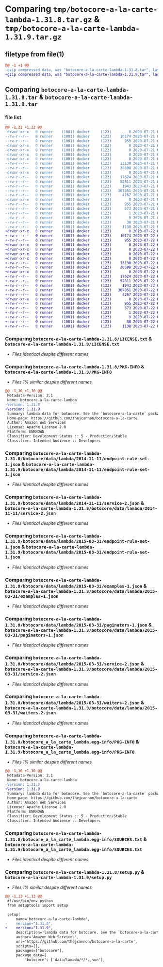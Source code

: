 # Comparing `tmp/botocore-a-la-carte-lambda-1.31.8.tar.gz` & `tmp/botocore-a-la-carte-lambda-1.31.9.tar.gz`

## filetype from file(1)

```diff
@@ -1 +1 @@
-gzip compressed data, was "botocore-a-la-carte-lambda-1.31.8.tar", last modified: Fri Jul 21 01:21:38 2023, max compression
+gzip compressed data, was "botocore-a-la-carte-lambda-1.31.9.tar", last modified: Sat Jul 22 01:20:39 2023, max compression
```

## Comparing `botocore-a-la-carte-lambda-1.31.8.tar` & `botocore-a-la-carte-lambda-1.31.9.tar`

### file list

```diff
@@ -1,22 +1,22 @@
-drwxr-xr-x   0 runner    (1001) docker     (123)        0 2023-07-21 01:21:38.131230 botocore-a-la-carte-lambda-1.31.8/
--rw-r--r--   0 runner    (1001) docker     (123)    10174 2023-07-21 01:21:37.000000 botocore-a-la-carte-lambda-1.31.8/LICENSE.txt
--rw-r--r--   0 runner    (1001) docker     (123)      955 2023-07-21 01:21:38.131230 botocore-a-la-carte-lambda-1.31.8/PKG-INFO
-drwxr-xr-x   0 runner    (1001) docker     (123)        0 2023-07-21 01:21:38.127230 botocore-a-la-carte-lambda-1.31.8/botocore/
-drwxr-xr-x   0 runner    (1001) docker     (123)        0 2023-07-21 01:21:38.127230 botocore-a-la-carte-lambda-1.31.8/botocore/data/
-drwxr-xr-x   0 runner    (1001) docker     (123)        0 2023-07-21 01:21:38.127230 botocore-a-la-carte-lambda-1.31.8/botocore/data/lambda/
-drwxr-xr-x   0 runner    (1001) docker     (123)        0 2023-07-21 01:21:38.127230 botocore-a-la-carte-lambda-1.31.8/botocore/data/lambda/2014-11-11/
--rw-r--r--   0 runner    (1001) docker     (123)    13130 2023-07-21 01:21:06.000000 botocore-a-la-carte-lambda-1.31.8/botocore/data/lambda/2014-11-11/endpoint-rule-set-1.json
--rw-r--r--   0 runner    (1001) docker     (123)    38698 2023-07-21 01:21:06.000000 botocore-a-la-carte-lambda-1.31.8/botocore/data/lambda/2014-11-11/service-2.json
-drwxr-xr-x   0 runner    (1001) docker     (123)        0 2023-07-21 01:21:38.131230 botocore-a-la-carte-lambda-1.31.8/botocore/data/lambda/2015-03-31/
--rw-r--r--   0 runner    (1001) docker     (123)    17624 2023-07-21 01:21:06.000000 botocore-a-la-carte-lambda-1.31.8/botocore/data/lambda/2015-03-31/endpoint-rule-set-1.json
--rw-r--r--   0 runner    (1001) docker     (123)    52811 2023-07-21 01:21:06.000000 botocore-a-la-carte-lambda-1.31.8/botocore/data/lambda/2015-03-31/examples-1.json
--rw-r--r--   0 runner    (1001) docker     (123)     1943 2023-07-21 01:21:06.000000 botocore-a-la-carte-lambda-1.31.8/botocore/data/lambda/2015-03-31/paginators-1.json
--rw-r--r--   0 runner    (1001) docker     (123)   307851 2023-07-21 01:21:06.000000 botocore-a-la-carte-lambda-1.31.8/botocore/data/lambda/2015-03-31/service-2.json
--rw-r--r--   0 runner    (1001) docker     (123)     4267 2023-07-21 01:21:06.000000 botocore-a-la-carte-lambda-1.31.8/botocore/data/lambda/2015-03-31/waiters-2.json
-drwxr-xr-x   0 runner    (1001) docker     (123)        0 2023-07-21 01:21:38.131230 botocore-a-la-carte-lambda-1.31.8/botocore_a_la_carte_lambda.egg-info/
--rw-r--r--   0 runner    (1001) docker     (123)      955 2023-07-21 01:21:38.000000 botocore-a-la-carte-lambda-1.31.8/botocore_a_la_carte_lambda.egg-info/PKG-INFO
--rw-r--r--   0 runner    (1001) docker     (123)      573 2023-07-21 01:21:38.000000 botocore-a-la-carte-lambda-1.31.8/botocore_a_la_carte_lambda.egg-info/SOURCES.txt
--rw-r--r--   0 runner    (1001) docker     (123)        1 2023-07-21 01:21:38.000000 botocore-a-la-carte-lambda-1.31.8/botocore_a_la_carte_lambda.egg-info/dependency_links.txt
--rw-r--r--   0 runner    (1001) docker     (123)        9 2023-07-21 01:21:38.000000 botocore-a-la-carte-lambda-1.31.8/botocore_a_la_carte_lambda.egg-info/top_level.txt
--rw-r--r--   0 runner    (1001) docker     (123)       38 2023-07-21 01:21:38.131230 botocore-a-la-carte-lambda-1.31.8/setup.cfg
--rw-r--r--   0 runner    (1001) docker     (123)     1138 2023-07-21 01:21:37.000000 botocore-a-la-carte-lambda-1.31.8/setup.py
+drwxr-xr-x   0 runner    (1001) docker     (123)        0 2023-07-22 01:20:39.993150 botocore-a-la-carte-lambda-1.31.9/
+-rw-r--r--   0 runner    (1001) docker     (123)    10174 2023-07-22 01:20:39.000000 botocore-a-la-carte-lambda-1.31.9/LICENSE.txt
+-rw-r--r--   0 runner    (1001) docker     (123)      955 2023-07-22 01:20:39.993150 botocore-a-la-carte-lambda-1.31.9/PKG-INFO
+drwxr-xr-x   0 runner    (1001) docker     (123)        0 2023-07-22 01:20:39.989150 botocore-a-la-carte-lambda-1.31.9/botocore/
+drwxr-xr-x   0 runner    (1001) docker     (123)        0 2023-07-22 01:20:39.989150 botocore-a-la-carte-lambda-1.31.9/botocore/data/
+drwxr-xr-x   0 runner    (1001) docker     (123)        0 2023-07-22 01:20:39.989150 botocore-a-la-carte-lambda-1.31.9/botocore/data/lambda/
+drwxr-xr-x   0 runner    (1001) docker     (123)        0 2023-07-22 01:20:39.989150 botocore-a-la-carte-lambda-1.31.9/botocore/data/lambda/2014-11-11/
+-rw-r--r--   0 runner    (1001) docker     (123)    13130 2023-07-22 01:20:09.000000 botocore-a-la-carte-lambda-1.31.9/botocore/data/lambda/2014-11-11/endpoint-rule-set-1.json
+-rw-r--r--   0 runner    (1001) docker     (123)    38698 2023-07-22 01:20:09.000000 botocore-a-la-carte-lambda-1.31.9/botocore/data/lambda/2014-11-11/service-2.json
+drwxr-xr-x   0 runner    (1001) docker     (123)        0 2023-07-22 01:20:39.989150 botocore-a-la-carte-lambda-1.31.9/botocore/data/lambda/2015-03-31/
+-rw-r--r--   0 runner    (1001) docker     (123)    17624 2023-07-22 01:20:09.000000 botocore-a-la-carte-lambda-1.31.9/botocore/data/lambda/2015-03-31/endpoint-rule-set-1.json
+-rw-r--r--   0 runner    (1001) docker     (123)    52811 2023-07-22 01:20:09.000000 botocore-a-la-carte-lambda-1.31.9/botocore/data/lambda/2015-03-31/examples-1.json
+-rw-r--r--   0 runner    (1001) docker     (123)     1943 2023-07-22 01:20:09.000000 botocore-a-la-carte-lambda-1.31.9/botocore/data/lambda/2015-03-31/paginators-1.json
+-rw-r--r--   0 runner    (1001) docker     (123)   307851 2023-07-22 01:20:09.000000 botocore-a-la-carte-lambda-1.31.9/botocore/data/lambda/2015-03-31/service-2.json
+-rw-r--r--   0 runner    (1001) docker     (123)     4267 2023-07-22 01:20:09.000000 botocore-a-la-carte-lambda-1.31.9/botocore/data/lambda/2015-03-31/waiters-2.json
+drwxr-xr-x   0 runner    (1001) docker     (123)        0 2023-07-22 01:20:39.993150 botocore-a-la-carte-lambda-1.31.9/botocore_a_la_carte_lambda.egg-info/
+-rw-r--r--   0 runner    (1001) docker     (123)      955 2023-07-22 01:20:39.000000 botocore-a-la-carte-lambda-1.31.9/botocore_a_la_carte_lambda.egg-info/PKG-INFO
+-rw-r--r--   0 runner    (1001) docker     (123)      573 2023-07-22 01:20:39.000000 botocore-a-la-carte-lambda-1.31.9/botocore_a_la_carte_lambda.egg-info/SOURCES.txt
+-rw-r--r--   0 runner    (1001) docker     (123)        1 2023-07-22 01:20:39.000000 botocore-a-la-carte-lambda-1.31.9/botocore_a_la_carte_lambda.egg-info/dependency_links.txt
+-rw-r--r--   0 runner    (1001) docker     (123)        9 2023-07-22 01:20:39.000000 botocore-a-la-carte-lambda-1.31.9/botocore_a_la_carte_lambda.egg-info/top_level.txt
+-rw-r--r--   0 runner    (1001) docker     (123)       38 2023-07-22 01:20:39.993150 botocore-a-la-carte-lambda-1.31.9/setup.cfg
+-rw-r--r--   0 runner    (1001) docker     (123)     1138 2023-07-22 01:20:39.000000 botocore-a-la-carte-lambda-1.31.9/setup.py
```

### Comparing `botocore-a-la-carte-lambda-1.31.8/LICENSE.txt` & `botocore-a-la-carte-lambda-1.31.9/LICENSE.txt`

 * *Files identical despite different names*

### Comparing `botocore-a-la-carte-lambda-1.31.8/PKG-INFO` & `botocore-a-la-carte-lambda-1.31.9/PKG-INFO`

 * *Files 1% similar despite different names*

```diff
@@ -1,10 +1,10 @@
 Metadata-Version: 2.1
 Name: botocore-a-la-carte-lambda
-Version: 1.31.8
+Version: 1.31.9
 Summary: lambda data for botocore. See the `botocore-a-la-carte` package for more info.
 Home-page: https://github.com/thejcannon/botocore-a-la-carte
 Author: Amazon Web Services
 License: Apache License 2.0
 Platform: UNKNOWN
 Classifier: Development Status :: 5 - Production/Stable
 Classifier: Intended Audience :: Developers
```

### Comparing `botocore-a-la-carte-lambda-1.31.8/botocore/data/lambda/2014-11-11/endpoint-rule-set-1.json` & `botocore-a-la-carte-lambda-1.31.9/botocore/data/lambda/2014-11-11/endpoint-rule-set-1.json`

 * *Files identical despite different names*

### Comparing `botocore-a-la-carte-lambda-1.31.8/botocore/data/lambda/2014-11-11/service-2.json` & `botocore-a-la-carte-lambda-1.31.9/botocore/data/lambda/2014-11-11/service-2.json`

 * *Files identical despite different names*

### Comparing `botocore-a-la-carte-lambda-1.31.8/botocore/data/lambda/2015-03-31/endpoint-rule-set-1.json` & `botocore-a-la-carte-lambda-1.31.9/botocore/data/lambda/2015-03-31/endpoint-rule-set-1.json`

 * *Files identical despite different names*

### Comparing `botocore-a-la-carte-lambda-1.31.8/botocore/data/lambda/2015-03-31/examples-1.json` & `botocore-a-la-carte-lambda-1.31.9/botocore/data/lambda/2015-03-31/examples-1.json`

 * *Files identical despite different names*

### Comparing `botocore-a-la-carte-lambda-1.31.8/botocore/data/lambda/2015-03-31/paginators-1.json` & `botocore-a-la-carte-lambda-1.31.9/botocore/data/lambda/2015-03-31/paginators-1.json`

 * *Files identical despite different names*

### Comparing `botocore-a-la-carte-lambda-1.31.8/botocore/data/lambda/2015-03-31/service-2.json` & `botocore-a-la-carte-lambda-1.31.9/botocore/data/lambda/2015-03-31/service-2.json`

 * *Files identical despite different names*

### Comparing `botocore-a-la-carte-lambda-1.31.8/botocore/data/lambda/2015-03-31/waiters-2.json` & `botocore-a-la-carte-lambda-1.31.9/botocore/data/lambda/2015-03-31/waiters-2.json`

 * *Files identical despite different names*

### Comparing `botocore-a-la-carte-lambda-1.31.8/botocore_a_la_carte_lambda.egg-info/PKG-INFO` & `botocore-a-la-carte-lambda-1.31.9/botocore_a_la_carte_lambda.egg-info/PKG-INFO`

 * *Files 1% similar despite different names*

```diff
@@ -1,10 +1,10 @@
 Metadata-Version: 2.1
 Name: botocore-a-la-carte-lambda
-Version: 1.31.8
+Version: 1.31.9
 Summary: lambda data for botocore. See the `botocore-a-la-carte` package for more info.
 Home-page: https://github.com/thejcannon/botocore-a-la-carte
 Author: Amazon Web Services
 License: Apache License 2.0
 Platform: UNKNOWN
 Classifier: Development Status :: 5 - Production/Stable
 Classifier: Intended Audience :: Developers
```

### Comparing `botocore-a-la-carte-lambda-1.31.8/botocore_a_la_carte_lambda.egg-info/SOURCES.txt` & `botocore-a-la-carte-lambda-1.31.9/botocore_a_la_carte_lambda.egg-info/SOURCES.txt`

 * *Files identical despite different names*

### Comparing `botocore-a-la-carte-lambda-1.31.8/setup.py` & `botocore-a-la-carte-lambda-1.31.9/setup.py`

 * *Files 1% similar despite different names*

```diff
@@ -1,13 +1,13 @@
 #!/usr/bin/env python
 from setuptools import setup
 
 setup(
     name='botocore-a-la-carte-lambda',
-    version="1.31.8",
+    version="1.31.9",
     description='lambda data for botocore. See the `botocore-a-la-carte` package for more info.',
     author='Amazon Web Services',
     url='https://github.com/thejcannon/botocore-a-la-carte',
     scripts=[],
     packages=["botocore"],
     package_data={
         'botocore': ['data/lambda/*/*.json'],
```

